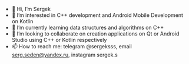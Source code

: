 - 👋 Hi, I’m Sergek
- 👀 I’m interested in С++ development and Android Mobile Development on Kotlin
- 🌱 I’m currently learning data structures and algorithms on C++
- 💞️ I’m looking to collaborate on creation applications on Qt or Android Studio using C++ or Kotlin respectively
- 📫 How to reach me: telegram @sergeksss, email serg.seden@yandex.ru, instagram sergek.s

<!---
sergek1/sergek1 is a ✨ special ✨ repository because its `README.md` (this file) appears on your GitHub profile.
You can click the Preview link to take a look at your changes.
--->

